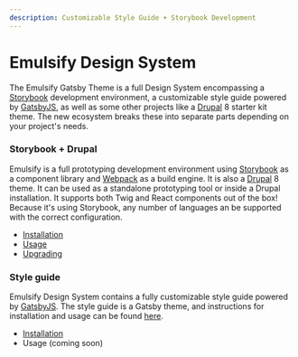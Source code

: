 ```yaml
---
description: Customizable Style Guide + Storybook Development
---
```


# Emulsify Design System

The Emulsify Gatsby Theme is a full Design System encompassing a [Storybook](https://storybook.js.org/) development environment, a customizable style guide powered by [GatsbyJS](https://www.gatsbyjs.org/), as well as some other projects like a [Drupal](https://www.drupal.org/) 8 starter kit theme. The new ecosystem breaks these into separate parts depending on your project's needs.

### Storybook + Drupal

Emulsify is a full prototyping development environment using [Storybook](https://storybook.js.org/) as a component library and [Webpack](https://webpack.js.org/) as a build engine. It is also a [Drupal](https://www.drupal.org/) 8 theme. It can be used as a standalone prototyping tool or inside a Drupal installation. It supports both Twig and React components out of the box! Because it's using Storybook, any number of languages an be supported with the correct configuration.

* [Installation](installation/design-system.md)
* [Usage](usage/commands.md)
* [Upgrading](installation/upgrading.md)

### Style guide

Emulsify Design System contains a fully customizable style guide powered by [GatsbyJS](https://www.gatsbyjs.org/). The style guide is a Gatsby theme, and instructions for installation and usage can be found [here](https://github.com/emulsify-ds/gatsby-theme-emulsify).

* [Installation](installation/styleguide-only.md)
* Usage \(coming soon\)

